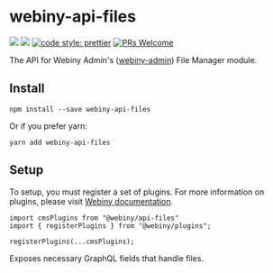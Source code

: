 # webiny-api-files
[![](https://img.shields.io/npm/dw/webiny-api-files.svg)](https://www.npmjs.com/package/webiny-api-files) 
[![](https://img.shields.io/npm/v/webiny-api-files.svg)](https://www.npmjs.com/package/webiny-api-files)
[![code style: prettier](https://img.shields.io/badge/code_style-prettier-ff69b4.svg?style=flat-square)](https://github.com/prettier/prettier)
[![PRs Welcome](https://img.shields.io/badge/PRs-welcome-brightgreen.svg?style=flat-square)](http://makeapullrequest.com)

The API for Webiny Admin's ([webiny-admin](../webiny-admin)) 
File Manager module.

## Install
```
npm install --save webiny-api-files
```

Or if you prefer yarn: 
```
yarn add webiny-api-files
```
 
## Setup
To setup, you must register a set of plugins. For more information on 
plugins, please visit [Webiny documentation](https://docs.webiny.com/docs/developer-tutorials/plugins-crash-course).

```
import cmsPlugins from "@webiny/api-files"
import { registerPlugins } from "@webiny/plugins";

registerPlugins(...cmsPlugins);
```

Exposes necessary GraphQL fields that handle files.